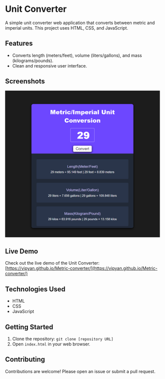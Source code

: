 # Unit Converter

A simple unit converter web application that converts between metric and imperial units.  This project uses HTML, CSS, and JavaScript.

## Features

* Converts length (meters/feet), volume (liters/gallons), and mass (kilograms/pounds).
* Clean and responsive user interface.

## Screenshots

![Unit Converter Screenshot](./screen%20shot.png)

## Live Demo

Check out the live demo of the Unit Converter: [https://vipyan.github.io/Metric-converter/](https://vipyan.github.io/Metric-converter/)

## Technologies Used

* HTML
* CSS
* JavaScript

## Getting Started

1. Clone the repository: `git clone [repository URL]`
2. Open `index.html` in your web browser.

## Contributing

Contributions are welcome! Please open an issue or submit a pull request.
